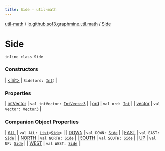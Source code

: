 ```yaml
---
title: Side - util-math
---
```


[util-math](../../index.html) / [io.github.sof3.graphmine.util.math](../index.html) / [Side](./index.html)

# Side

`inline class Side`

### Constructors

| [&lt;init&gt;](-init-.html) | `Side(ord: `[`Int`](https://kotlinlang.org/api/latest/jvm/stdlib/kotlin/-int/index.html)`)` |

### Properties

| [intVector](int-vector.html) | `val intVector: `[`IntVector3`](../-int-vector3/index.html) |
| [ord](ord.html) | `val ord: `[`Int`](https://kotlinlang.org/api/latest/jvm/stdlib/kotlin/-int/index.html) |
| [vector](vector.html) | `val vector: `[`Vector3`](../-vector3/index.html) |

### Companion Object Properties

| [ALL](-a-l-l.html) | `val ALL: `[`List`](https://kotlinlang.org/api/latest/jvm/stdlib/kotlin.collections/-list/index.html)`<`[`Side`](./index.html)`>` |
| [DOWN](-d-o-w-n.html) | `val DOWN: `[`Side`](./index.html) |
| [EAST](-e-a-s-t.html) | `val EAST: `[`Side`](./index.html) |
| [NORTH](-n-o-r-t-h.html) | `val NORTH: `[`Side`](./index.html) |
| [SOUTH](-s-o-u-t-h.html) | `val SOUTH: `[`Side`](./index.html) |
| [UP](-u-p.html) | `val UP: `[`Side`](./index.html) |
| [WEST](-w-e-s-t.html) | `val WEST: `[`Side`](./index.html) |

